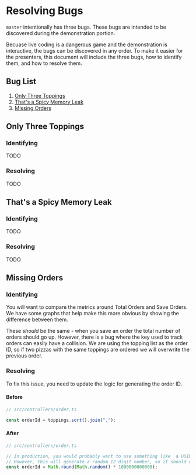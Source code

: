 # Resolving Bugs

`master` intentionally has three bugs. These bugs are intended to be discovered during the demonstration portion.

Becuase live coding is a dangerous game and the demonstration is interactive, the bugs can be discovered in any order. To make it easier for the presenters, this document will include the three bugs, how to identify them, and how to resolve them.


## Bug List

1. [Only Three Toppings](#only-three-toppings)
1. [That's a Spicy Memory Leak](#thats-a-spicy-memory-leak)
1. [Missing Orders](#missing-orders)

## Only Three Toppings

### Identifying

TODO

### Resolving

TODO

## That's a Spicy Memory Leak

### Identifying

TODO

### Resolving

TODO

## Missing Orders

### Identifying

You will want to compare the metrics around Total Orders and Save Orders. We have some graphs that help make this more obvious by showing the difference between them.

These _should_ be the same - when you save an order the total number of orders should go up. However, there is a bug where the key used to track orders can easily have a collision. We are using the topping list as the order ID, so if two pizzas with the same toppings are ordered we will overwrite the previous order.

### Resolving

To fix this issue, you need to update the logic for generating the order ID.

#### Before

```typescript
// src/controllers/order.ts

const orderId = toppings.sort().join(",");
```

#### After

```typescript
// src/controllers/order.ts

// In production, you would probably want to use something like  a UUID library
// However, this will generate a random 12 digit number, so it should do the trick for us
const orderId = Math.round(Math.random() * 1000000000000);
```